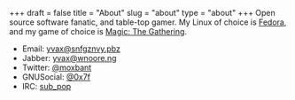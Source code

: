 +++
draft = false
title = "About"
slug = "about"
type = "about"
+++
Open source software fanatic, and table-top gamer. My Linux of choice is [Fedora](http://getfedora.org), and my game of choice is [Magic: The Gathering](http://dailymtg.com).

* Email: [yvax@snfgznvy.pbz](http://vinx.tuxfamily.org/rot13.html)
* Jabber: [yvax@wnoore.ng](http://vinx.tuxfamily.org/rot13.html)
* Twitter: [@moxbant](http://twitter.com/moxbant)
* GNUSocial: [@0x7f](http://loadaverage.org/0x7f)
* IRC: [sub_pop](irc://irc.freenode.net)
